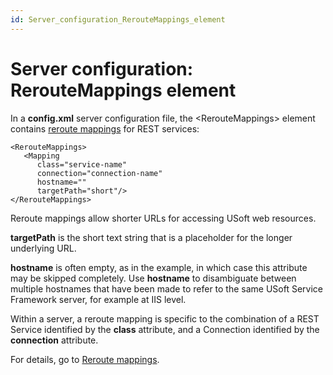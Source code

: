 ```yaml
---
id: Server_configuration_RerouteMappings_element
---
```


# Server configuration: RerouteMappings element

In a **config.xml** server configuration file, the \<RerouteMappings> element contains [reroute mappings](/docs/Services/USoft_Service_Definer_objects/Reroute_mappings.md) for REST services:

```language-xml
<RerouteMappings>
   <Mapping 
      class="service-name" 
      connection="connection-name" 
      hostname="" 
      targetPath="short"/>
</RerouteMappings>
```

Reroute mappings allow shorter URLs for accessing USoft web resources.

**targetPath** is the short text string that is a placeholder for the longer underlying URL.

**hostname** is often empty, as in the example, in which case this attribute may be skipped completely. Use **hostname** to disambiguate between multiple hostnames that have been made to refer to the same USoft Service Framework server, for example at IIS level.

Within a server, a reroute mapping is specific to the combination of a REST Service identified by the **class** attribute, and a Connection identified by the **connection** attribute.

For details, go to [Reroute mappings](/docs/Services/USoft_Service_Definer_objects/Reroute_mappings.md).